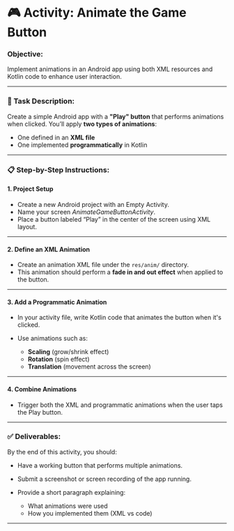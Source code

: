 # 🎮 **Activity: Animate the Game Button**

### **Objective:**

Implement animations in an Android app using both XML resources and Kotlin code to enhance user interaction.

---

### **🧠 Task Description:**

Create a simple Android app with a **"Play" button** that performs animations when clicked. You’ll apply **two types of animations**:

* One defined in an **XML file**
* One implemented **programmatically** in Kotlin

---

### **📋 Step-by-Step Instructions:**

#### **1. Project Setup**

* Create a new Android project with an Empty Activity.
* Name your screen *AnimateGameButtonActivity*.
* Place a button labeled “Play” in the center of the screen using XML layout.

---

#### **2. Define an XML Animation**

* Create an animation XML file under the `res/anim/` directory.
* This animation should perform a **fade in and out effect** when applied to the button.

---

#### **3. Add a Programmatic Animation**

* In your activity file, write Kotlin code that animates the button when it's clicked.
* Use animations such as:

  * **Scaling** (grow/shrink effect)
  * **Rotation** (spin effect)
  * **Translation** (movement across the screen)

---

#### **4. Combine Animations**

* Trigger both the XML and programmatic animations when the user taps the Play button.

---

### **✅ Deliverables:**

By the end of this activity, you should:

* Have a working button that performs multiple animations.
* Submit a screenshot or screen recording of the app running.
* Provide a short paragraph explaining:

  * What animations were used
  * How you implemented them (XML vs code)

---



